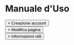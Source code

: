 # Manuale d'Uso

<div>   
<button type="button" class="collapsible active">+ Creazione account</button>
<div class="content" style="display: none;" markdown="1">

- Registrarsi a [GitHub](https://github.com)
- Mandare una mail a [rubentura@proton.me](mailto:rubentura@proton.me) indicando il nome utente, e richiedendo accesso alla pagina relativa alla propria sala (nel caso in cui la pagina non esista ancora, provvederò io alla sua creazione)
- Attendere la conferma, per poi accedere a [GitHub](https://github.com), controllare le notifiche nell'apposito bottone in alto a destra, ed accettare l'invito a collaborare
<div>   
<button type="button" class="collapsible active">+ Screenshots</button>
<div class="content" style="display: none;" markdown="1">

![](/assets/img/gif1.png)
![](/assets/img/gif2.png)
![](/assets/img/gif3.png)
</div>
</div>
</div>
</div>

<div>   
<button type="button" class="collapsible active">+ Modifica pagina</button>
<div class="content" style="display: none;" markdown="1">

Una volta aggiungi come collaboratori alla pagina di sala, potete finalmente modificare ed aggiungere informazioni a vostro piacimento.

1. Aprire la pagina https://github.com/infosaam/nome-sala
2. Cliccare sull'icona di modifica
![](/assets/img/edit.png)
3. Modificare a piacimento (NB: C'è una sezione, alla fine del file, racchiusa fra le parole `script`. Non va assolutamente modificata, e va lasciata alla fine. Inserite tutto ciò che volete **prima** di tale sezione.)
4. Salvare cliccando sul bottone verde **Commit changes** in fondo alla pagina
![](/assets/img/commit.png)
</div>
</div>

<div>   
<button type="button" class="collapsible active">+ Informazioni utili</button>
<div class="content" style="display: none;" markdown="1">

Queste pagine sfruttano una sintassi relativamente comprensibile, in modo da permettere anche ad utenti non necessariamente esperti di potersi gestire in autonomia la propria pagina. Ecco alcune informazioni utili:

Innanzitutto, per rendere la pagina più facilmente navigabile, ogni sezione è espandibile con un semplice click. Come si inserisce una nuova sezione? Semplice! 
Il template è questo:

```html
<div>   
<button type="button" class="collapsible active">+ TITOLO SEZIONE</button>
<div class="content" style="display: none;" markdown="1">

ROBE ROBE INFORMAZIONI GHISA
</div>
</div>
```
Potete tranquillamente ignorare tutte le scritte che non capite, e sostituire il titolo della sezione, e il contenuto stesso.

Per quanto riguarda la formattazione:
- Elenchi puntati: basta iniziare la riga con il trattino (-), e lasciare uno spazio
- Elenchi numerati: basta iniziare la riga con il numero seguito da un punto (1.), e lasciare uno spazio
- Grassetto: inserire la parola fra doppi asterischi (`**PAROLONA**`)
- Link: inserire la scritta che va mostrata a schermo fra parentesi quadre, e il link da seguire fra parentesi tonde, senza spazi fra i blocchi de parentesi (`[testo](https://www.ghisa.com)`)
</div>
</div>

<script type="text/javascript">

    function loadCSS(filename){ 

       var file = document.createElement("link");
       file.setAttribute("rel", "stylesheet");
       file.setAttribute("type", "text/css");
       file.setAttribute("href", filename);
       document.head.appendChild(file);
    }

    //just call a function to load your CSS
    //this path should be relative your HTML location
    loadCSS("collapse.css");

    var coll = document.getElementsByClassName("collapsible");
    var i;

    for (i = 0; i < coll.length; i++) {
      coll[i].addEventListener("click", function() {
        this.classList.toggle("active");
        var content = this.nextElementSibling;
        if (content.style.display === "block") {
          content.style.display = "none";
        } else {
          content.style.display = "block";
        }
      });
    }

</script>
